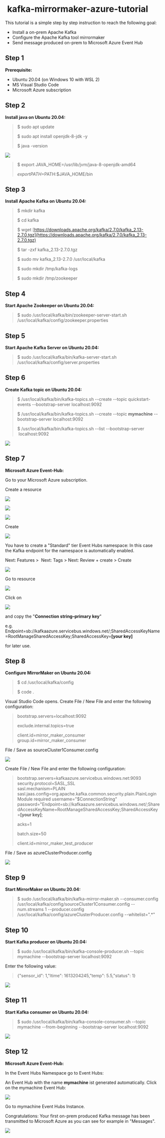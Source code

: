 #  kafka-mirrormaker-azure-tutorial

This tutorial is a simple step by step instruction to reach the following goal:

*   Install a on-prem Apache Kafka
*   Configure the Apache Kafka tool mirrormaker
*   Send message produced on-prem to Microsoft Azure Event Hub

## Step 1

**Prerequisite:** 

*   Ubuntu 20.04 (on Windows 10 with WSL 2)
*   MS Visual Studio Code
*   Microsoft Azure subscription

## Step 2

**Install java on Ubuntu 20.04:**

> $ sudo apt update
> 
> $ sudo apt install openjdk-8-jdk -y
> 
> $ java -version

![](https://user-images.githubusercontent.com/51634515/108631882-74cfd680-746c-11eb-8f1f-8ba0fa6cb4b2.png)

> $ export JAVA\_HOME=/usr/lib/jvm/java-8-openjdk-amd64
> 
> $ export PATH=$PATH:$JAVA\_HOME/bin

## Step 3

**Install Apache Kafka on Ubuntu 20.04:**

> $ mkdir kafka
> 
> $ cd kafka
> 
> $ wget [https://downloads.apache.org/kafka/2.7.0/kafka_2.13-2.7.0.tgz](https://downloads.apache.org/kafka/2.7.0/kafka_2.13-2.7.0.tgz)
> 
> $ tar -zxf kafka\_2.13-2.7.0.tgz
> 
> $ sudo mv kafka\_2.13-2.7.0 /usr/local/kafka
> 
> $ sudo mkdir /tmp/kafka-logs
> 
> $ sudo mkdir /tmp/zookeeper

## Step 4

**Start Apache Zookeeper on Ubuntu 20.04:**

> $ sudo /usr/local/kafka/bin/zookeeper-server-start.sh /usr/local/kafka/config/zookeeper.properties

## Step 5

**Start Apache Kafka Server on Ubuntu 20.04:**

> $ sudo /usr/local/kafka/bin/kafka-server-start.sh /usr/local/kafka/config/server.properties

## Step 6

**Create Kafka topic on Ubuntu 20.04:**

> $ /usr/local/kafka/bin/kafka-topics.sh --create --topic quickstart-events --bootstrap-server localhost:9092
> 
> $ /usr/local/kafka/bin/kafka-topics.sh --create --topic **mymachine** \--bootstrap-server localhost:9092
> 
> $ /usr/local/kafka/bin/kafka-topics.sh --list --bootstrap-server  localhost:9092

![](https://user-images.githubusercontent.com/51634515/108633264-9aaca980-7473-11eb-8798-59a2a2c4089d.png)

## Step 7

**Microsoft Azure Event-Hub:**

Go to your Microsoft Azure subscription.

Create a resource

![](https://user-images.githubusercontent.com/51634515/108899070-47c02700-7618-11eb-92d7-1d4e53b602dc.png)

![](https://user-images.githubusercontent.com/51634515/108899264-8524b480-7618-11eb-8348-2f98ff3cfc0f.png)

![](https://user-images.githubusercontent.com/51634515/108899506-c9b05000-7618-11eb-9b0d-ec28758e5861.png)

Create

![](https://user-images.githubusercontent.com/51634515/108900276-bc479580-7619-11eb-8b20-6c586b28af66.png)

You have to create a "Standard" tier Event Hubs namespace: In this case the Kafka endpoint for the namespace is automatically enabled.

Next: Features >  Next: Tags > Next: Review + create > Create

![](https://user-images.githubusercontent.com/51634515/108902321-4264db80-761c-11eb-8eb4-609d9b64ff3f.png)

Go to resource

![](https://user-images.githubusercontent.com/51634515/108902458-67f1e500-761c-11eb-8481-3e1762524ca7.png)

Click on 

![](https://user-images.githubusercontent.com/51634515/108902538-87890d80-761c-11eb-9ecf-e6db2b5b5ce9.png)

and copy the "**Connection string–primary key**" 

e.g. Endpoint=sb://kafkaazure.servicebus.windows.net/;SharedAccessKeyName=RootManageSharedAccessKey;SharedAccessKey=**\[your key\]**

for later use.

## Step 8

**Configure MirrorMaker on Ubuntu 20.04:**

> $ cd /usr/local/kafka/config
> 
> $ code .

Visual Studio Code opens. Create File / New File and enter the following configuration:

> bootstrap.servers=localhost:9092
> 
> exclude.internal.topics=true
> 
> client.id=mirror\_maker\_consumer  
> group.id=mirror\_maker\_consumer

File / Save as sourceCluster1Consumer.config

![](https://user-images.githubusercontent.com/51634515/108904327-a5577200-761e-11eb-9138-18e4ec25d09f.png)

Create File / New File and enter the following configuration:

> bootstrap.servers=kafkaazure.servicebus.windows.net:9093  
> security.protocol=SASL\_SSL  
> sasl.mechanism=PLAIN  
> sasl.jaas.config=org.apache.kafka.common.security.plain.PlainLoginModule required username="$ConnectionString" password="Endpoint=sb://kafkaazure.servicebus.windows.net/;SharedAccessKeyName=RootManageSharedAccessKey;SharedAccessKey=**\[your key\]**;
> 
> acks=1
> 
> batch.size=50
> 
> client.id=mirror\_maker\_test\_producer

File / Save as azureClusterProducer.config

![](https://user-images.githubusercontent.com/51634515/108905062-89a09b80-761f-11eb-8f86-3d5e22213007.png)

## Step 9

**Start MirrorMaker on Ubuntu 20.04:**

> $ sudo /usr/local/kafka/bin/kafka-mirror-maker.sh --consumer.config /usr/local/kafka/config/sourceCluster1Consumer.config --num.streams 1 --producer.config /usr/local/kafka/config/azureClusterProducer.config --whitelist=".\*"

## Step 10

**Start Kafka producer on Ubuntu 20.04:**

> $ sudo /usr/local/kafka/bin/kafka-console-producer.sh --topic mymachine --bootstrap-server localhost:9092

Enter the following value:

> {"sensor\_id": 1,"ltime": 1613204245,"temp": 5.5,"status": 1}

![](https://user-images.githubusercontent.com/51634515/108909932-7abce780-7625-11eb-9f79-d2a494a01a45.png)

## Step 11

**Start Kafka consumer on Ubuntu 20.04:**

> $ sudo /usr/local/kafka/bin/kafka-console-consumer.sh --topic mymachine --from-beginning --bootstrap-server localhost:9092

![](https://user-images.githubusercontent.com/51634515/108909983-87414000-7625-11eb-912b-150d8416f73f.png)

## Step 12

**Microsoft Azure Event-Hub:**

In the Event Hubs Namespace go to Event Hubs:

An Event Hub with the name **mymachine** ist generated automatically. Click on the mymachine Event Hub:

![](https://user-images.githubusercontent.com/51634515/108910267-e99a4080-7625-11eb-9fa3-99f290f76a91.png)

Go to mymachine Event Hubs Instance. 

Congratulations: Your first on-prem produced Kafka message has been transmitted to Microsoft Azure as you can see for example in "Messages".

![](https://user-images.githubusercontent.com/51634515/108910548-51508b80-7626-11eb-9d8c-a9ed336ddba7.png)
